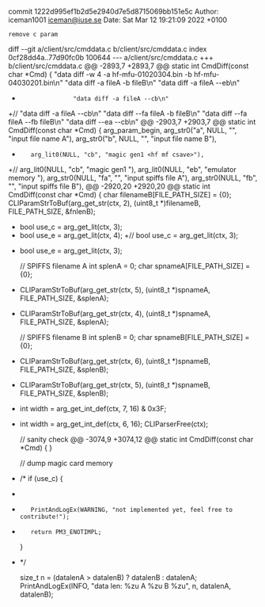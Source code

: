 commit 1222d995ef1b2d5e2940d7e5d8715069bb151e5c
Author: iceman1001 <iceman@iuse.se>
Date:   Sat Mar 12 19:21:09 2022 +0100

    remove c param

diff --git a/client/src/cmddata.c b/client/src/cmddata.c
index 0cf28dd4a..77d90fc0b 100644
--- a/client/src/cmddata.c
+++ b/client/src/cmddata.c
@@ -2893,7 +2893,7 @@ static int CmdDiff(const char *Cmd) {
                     "data diff -w 4 -a hf-mfu-01020304.bin -b hf-mfu-04030201.bin\n"
                     "data diff -a fileA -b fileB\n"
                     "data diff -a fileA --eb\n"
-                    "data diff -a fileA --cb\n"
+//                    "data diff -a fileA --cb\n"
                     "data diff --fa fileA -b fileB\n"
                     "data diff --fa fileA --fb fileB\n"
                     "data diff --ea --cb\n"
@@ -2903,7 +2903,7 @@ static int CmdDiff(const char *Cmd) {
         arg_param_begin,
         arg_str0("a",  NULL, "<fn>", "input file name A"),
         arg_str0("b",  NULL, "<fn>", "input file name B"),
-        arg_lit0(NULL, "cb", "magic gen1 <hf mf csave>"),
+//        arg_lit0(NULL, "cb", "magic gen1 <hf mf csave>"),
         arg_lit0(NULL, "eb", "emulator memory <hf mf esave>"),
         arg_str0(NULL, "fa", "<fn>", "input spiffs file A"),
         arg_str0(NULL, "fb", "<fn>", "input spiffs file B"),
@@ -2920,20 +2920,20 @@ static int CmdDiff(const char *Cmd) {
     char filenameB[FILE_PATH_SIZE] = {0};
     CLIParamStrToBuf(arg_get_str(ctx, 2), (uint8_t *)filenameB, FILE_PATH_SIZE, &fnlenB);
 
-    bool use_c = arg_get_lit(ctx, 3);
-    bool use_e = arg_get_lit(ctx, 4);
+//    bool use_c = arg_get_lit(ctx, 3);
+    bool use_e = arg_get_lit(ctx, 3);
 
     // SPIFFS filename A
     int splenA = 0;
     char spnameA[FILE_PATH_SIZE] = {0};
-    CLIParamStrToBuf(arg_get_str(ctx, 5), (uint8_t *)spnameA, FILE_PATH_SIZE, &splenA);
+    CLIParamStrToBuf(arg_get_str(ctx, 4), (uint8_t *)spnameA, FILE_PATH_SIZE, &splenA);
 
     // SPIFFS filename B
     int splenB = 0;
     char spnameB[FILE_PATH_SIZE] = {0};
-    CLIParamStrToBuf(arg_get_str(ctx, 6), (uint8_t *)spnameB, FILE_PATH_SIZE, &splenB);
+    CLIParamStrToBuf(arg_get_str(ctx, 5), (uint8_t *)spnameB, FILE_PATH_SIZE, &splenB);
 
-    int width = arg_get_int_def(ctx, 7, 16) & 0x3F;
+    int width = arg_get_int_def(ctx, 6, 16);
     CLIParserFree(ctx);
 
     // sanity check
@@ -3074,9 +3074,12 @@ static int CmdDiff(const char *Cmd) {
     }
 
     // dump magic card memory
+    /*
     if (use_c) {
-
+        PrintAndLogEx(WARNING, "not implemented yet, feel free to contribute!");
+        return PM3_ENOTIMPL;
     }
+    */
 
     size_t n = (datalenA > datalenB) ? datalenB : datalenA;
     PrintAndLogEx(INFO, "data len:  %zu   A %zu  B %zu", n, datalenA, datalenB);
